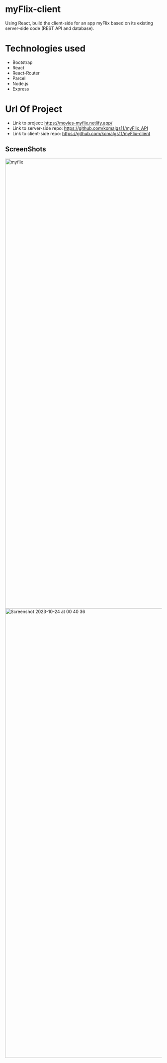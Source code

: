 # myFlix-client
Using React, build the client-side for an app myFlix based on its
existing server-side code (REST API and database).

# Technologies used
- Bootstrap
- React
- React-Router
- Parcel
- Node.js
- Express

# Url Of Project
- Link to project: https://movies-myflix.netlify.app/
- Link to server-side repo: https://github.com/komalgs11/myFlix_API
- Link to client-side repo: https://github.com/komalgs11/myFlix-client

## ScreenShots

<img width="1440" alt="myflix" src="https://github.com/komalgs11/myFlix-client/assets/126813272/29d5a6e8-49c3-473a-912e-db268640f2b9">

<img width="1440" alt="Screenshot 2023-10-24 at 00 40 36" src="https://github.com/komalgs11/myFlix-client/assets/126813272/2e21d577-bd38-41a4-bbe7-ac35e725adf0">


 
